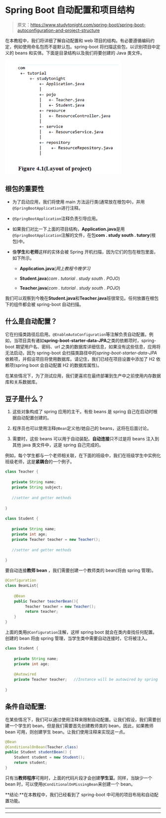 # Spring Boot 自动配置和项目结构

> 原文：<https://www.studytonight.com/spring-boot/spring-boot-autoconfiguration-and-project-structure>

在本教程中，我们将详细了解自动配置和 web 项目的结构。有必要遵循编码约定，例如使用命名包而不是默认包。spring-boot 将扫描这些包，以识别项目中定义的 beans 和实体。下面是目录结构以及我们将要创建的 Java 类文件。

![](img/4634ccc27ac847c0c0236ccc0d2f617e.png)

## 根包的重要性

*   为了启动应用，我们将使用 main 方法运行类(通常放在根包中)，并用`@SpringBootApplication`进行注释。

*   `@SpringBootApplication`注释负责引导应用。

*   如果我们对比一下上面的项目结构，**Application.java**是用`@SpringBootApplication`注解的文件，在包**com . study south . tutory**(根包)中。

*   像**学生**和**老师**这样的实体会被 Spring 开机扫描，因为它们的包在根包里面，如下所示。

    *   **Application.java**(*网上教程今晚学习*

    *   **Student.java**(*com . tutorial . study south . POJO*)

    *   **Teacher.java**(*com . tutorial . study south . POJO*)

我们可以观察到今晚在**Student.java**和**Teacher.java**班很常见。任何放置在根包下的组件都会被 spring-boot 自动扫描。

## 什么是自动配置？

它在扫描类路径后启用。`@EnableAutoConfiguration`等注解负责自动配置。例如，当项目具有诸如**spring-boot-starter-data-JPA**之类的依赖项时，spring-boot 期望用户名、密码、url 之类的数据库详细信息，如果没有这些信息，应用将无法启动，因为 spring-boot 会扫描类路径中的*spring-boot-starter-data-JPA*依赖项，并假设项目将使用数据库。请记住，我们已经在项目设置中添加了 H2 依赖项(spring boot 会自动配置 H2 的数据库属性)。

在某些情况下，为了测试应用，我们更喜欢在最终部署到生产中之前使用内存数据库和关系数据库。

## 豆子是什么？

1.  这些对象构成了 spring 应用的主干。有些 beans 是 spring 自己在启动时根据自动配置创建的。

2.  程序员也可以使用注释`@Bean`定义他/她自己的 beans，这将在后面讨论。

3.  需要时，这些 beans 可以用于自动装配。**自动连接**只不过是将 beans 注入到其他 java 类文件中，这是 spring 自己完成的。

例如，每个学生都与一个老师相关联，在下面的班级中，我们在班级学生中实例化班级老师，这是**紧耦合**的一个例子。

```java
class Teacher {

   private String name;
   private String subject;

   //setter and getter methods

}

class Student {

   private String name;
   private int age;
   private Teacher teacher = new Teacher();

   //setter and getter methods

}
```

要自动连接**教师 bean** ，我们需要创建一个教师类的 bean(将由 spring 管理)。

```java
@Configuration
class BeanList{

    @Bean
    public Teacher teacherBean(){
         Teacher teacher = new Teacher();
         return teacher;
    }
}
```

上面的类用`@Configuration`注解，这样 spring boot 就会在类内查找任何配置。创建的 bean 将由 spring 管理，当学生类中需要自动连接时，它将被注入。

```java
class Student {

    private String name;
    private int age;

    @Autowired
    private Teacher teacher;   //Instance will be autowired by spring

}
```

## 条件自动配置:

在某些情况下，我们可以通过使用注释来限制自动配置。让我们假设，我们需要创建一个学生的 bean，但是我们需要首先创建教师类的 bean，因此，如果教师 bean 可用，则创建学生 bean。让我们使用注释来实现这一点。

```java
@Bean
@ConditionalOnBean(Teacher.class)
public Student studentBean() {
    Student student = new Student();
    return student;
}
```

只有当**教师程序**可用时，上面的代码片段才会创建**学生豆**。同样，当缺少一个 bean 时，可以使用`@ConditionalOnMissingBean`来创建一个 bean。

**结论:**在本教程中，我们已经看到了 spring-boot 中可用的项目布局和自动配置功能。

* * *

* * *